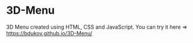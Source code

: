 # 3D-Menu
3D Menu created using HTML, CSS and JavaScript.
You can try it here => https://bdukov.github.io/3D-Menu/
